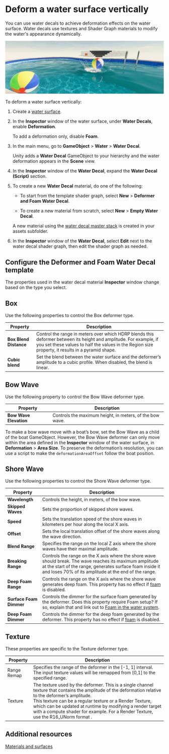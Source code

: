 # Deform a water surface vertically

You can use water decals to achieve deformation effects on the water surface. Water decals use textures and Shader Graph materials to modify the water's appearance dynamically.

![A swimming pool with a deformed water surface.](Images/watersystem-deformer.png)

To deform a water surface vertically:

1. Create a [water surface](water-use-the-water-system-in-your-project.md).

1. In the **Inspector** window of the water surface, under **Water Decals**, enable **Deformation**.

	To add a deformation only, disable **Foam**.

1. In the main menu, go to **GameObject** > **Water** > **Water Decal**.

    Unity adds a **Water Decal** GameObject to your hierarchy and the water deformation appears in the **Scene** view.

1. In the **Inspector** window of the **Water Decal**, expand the **Water Decal (Script)** section.

1. To create a new **Water Decal** material, do one of the following:

	- To start from the template shader graph, select **New** > **Deformer and Foam Water Decal**.

	- To create a new material from scratch, select **New** > **Empty Water Decal**.

	A new material using the [water decal master stack](understand-decals.md) is created in your assets subfolder.

1. In the **Inspector** window of the **Water Decal**, select **Edit** next to the water decal shader graph, then edit the shader graph as needed.

## Configure the Deformer and Foam Water Decal template

The properties used in the water decal material **Inspector** window change based on the type you select.

<a name="deformer-type-box"></a>

## Box

Use the following properties to control the Box deformer type.

| **Property**           | **Description**                                              |
| ---------------------- | ------------------------------------------------------------ |
| **Box Blend Distance** | Control the range in meters over which HDRP blends this deformer between its height and amplitude. For example, if you set these values to half the values in the Region size property, it results in a pyramid shape. |
| **Cubic blend**        | Set the blend between the water surface and the deformer’s amplitude to a cubic profile. When disabled, the blend is linear. |

<a name="deformer-type-bowwave"></a>

## Bow Wave

Use the following property to control the Bow Wave deformer type.

| **Property**           | **Description**                                          |
| ---------------------- | -------------------------------------------------------- |
| **Bow Wave Elevation** | Controls the maximum height, in meters, of the bow wave. |

To make a bow wave move with a boat’s bow, set the Bow Wave as a child of the boat GameObject. However, the Bow Wave deformer can only move within the area defined in the **Inspector** window of the water surface, in **Deformation** > **Area Size**. To preserve the deformation’s resolution, you can use a script to make the `deformationAreaOffset` follow the boat position.

<a name="deformer-type-shorewave"></a>

## Shore Wave

Use the following properties to control the Shore Wave deformer type.

| **Property**            | **Description**                                              |
| ----------------------- | ------------------------------------------------------------ |
| **Wavelength**          | Controls the height, in meters, of the bow wave.             |
| **Skipped Waves**       | Sets the proportion of skipped shore waves.                  |
| **Speed**               | Sets the translation speed of the shore waves in kilometers per hour along the local X axis. |
| **Offset**              | Sets the local translation offset of the shore waves along the wave direction. |
| **Blend Range**         | Specifies the range on the local Z axis where the shore waves have their maximal amplitude. |
| **Breaking Range**      | Controls the range on the X axis where the shore wave should break. The wave reaches its maximum amplitude at the start of the range, generates surface foam inside it and loses 70% of its amplitude at the end of the range. |
| **Deep Foam Range**     | Controls the range on the X axis where the shore wave generates deep foam. This property has no effect if [foam](water-foam-in-the-water-system.md) is disabled. |
| **Surface Foam Dimmer** | Controls the dimmer for the surface foam generated by the deformer. Does this property require Foam setup? If so, explain that and link out to [Foam in the water system](water-foam-in-the-water-system.md). |
| **Deep Foam Dimmer**    | Controls the dimmer for the deep foam generated by the deformer. This property has no effect if [foam](water-foam-in-the-water-system.md) is disabled. |

<a name="deformer-type-texture"></a>

## Texture

These properties are specific to the Texture deformer type.

| **Property** | **Description**                                              |
| ------------ | ------------------------------------------------------------ |
| Range Remap  | Specifies the range of the deformer in the [-1, 1] interval. The input texture values will be remapped from [0,1] to the specified range. |
| Texture      | The texture used by the deformer. This is a single channel texture that contains the amplitude of the deformation relative to the deformer’s amplitude.<br>This texture can be a regular texture or a Render Texture, which can be updated at runtime by modifying a render target with a compute shader for example. For a Render Texture, use the R16_UNorm format . |

## Additional resources

[Materials and surfaces](materials-and-surfaces.md)

